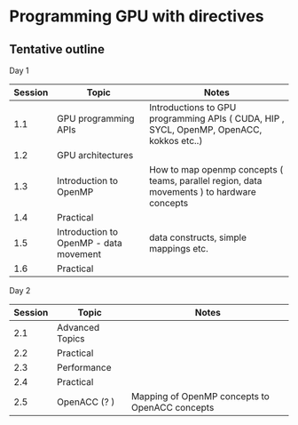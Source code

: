 # Programming GPU with directives

## Tentative outline

Day 1

| Session | Topic | Notes 
--- | --- | ---- 
 | 1.1 | GPU programming APIs | Introductions to GPU programming APIs ( CUDA, HIP , SYCL, OpenMP, OpenACC, kokkos etc..) |
| 1.2 | GPU architectures | | 
| 1.3 | Introduction to OpenMP | How to map openmp concepts ( teams, parallel region, data movements ) to hardware concepts | 
| 1.4 | Practical |
| 1.5 |  Introduction to OpenMP - data movement | data constructs, simple mappings etc. | 
| 1.6 | Practical |

Day 2

| Session | Topic | Notes 
--- | --- | ---- 
2.1 | Advanced Topics |
2.2 | Practical |
2.3 | Performance |
2.4 | Practical |
2.5 | OpenACC (? ) | Mapping of OpenMP concepts to OpenACC concepts